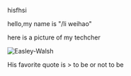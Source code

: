  hisfhsi
 
hello,my name is "/li weihao"

here is a picture of my techcher 

![Easley-Walsh](https://studysmart.studygroup.com/pluginfile.php/763153/mod_label/intro/image.png)



His favorite quote is > to be or not to be 


